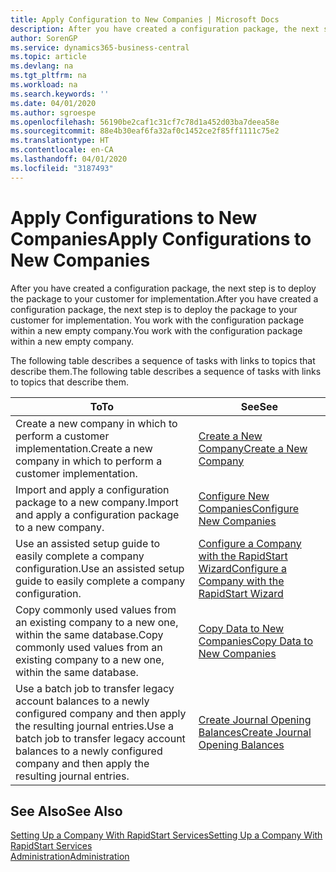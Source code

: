 ```yaml
---
title: Apply Configuration to New Companies | Microsoft Docs
description: After you have created a configuration package, the next step is to deploy the package to your customer for implementation. You use the configuration with a new empty company.
author: SorenGP
ms.service: dynamics365-business-central
ms.topic: article
ms.devlang: na
ms.tgt_pltfrm: na
ms.workload: na
ms.search.keywords: ''
ms.date: 04/01/2020
ms.author: sgroespe
ms.openlocfilehash: 56190be2caf1c31cf7c78d1a452d03ba7deea58e
ms.sourcegitcommit: 88e4b30eaf6fa32af0c1452ce2f85ff1111c75e2
ms.translationtype: HT
ms.contentlocale: en-CA
ms.lasthandoff: 04/01/2020
ms.locfileid: "3187493"
---
```

# <a name="apply-configurations-to-new-companies"></a><span data-ttu-id="3ee7f-104">Apply Configurations to New Companies</span><span class="sxs-lookup"><span data-stu-id="3ee7f-104">Apply Configurations to New Companies</span></span>
<span data-ttu-id="3ee7f-105">After you have created a configuration package, the next step is to deploy the package to your customer for implementation.</span><span class="sxs-lookup"><span data-stu-id="3ee7f-105">After you have created a configuration package, the next step is to deploy the package to your customer for implementation.</span></span> <span data-ttu-id="3ee7f-106">You work with the configuration package within a new empty company.</span><span class="sxs-lookup"><span data-stu-id="3ee7f-106">You work with the configuration package within a new empty company.</span></span>  

 <span data-ttu-id="3ee7f-107">The following table describes a sequence of tasks with links to topics that describe them.</span><span class="sxs-lookup"><span data-stu-id="3ee7f-107">The following table describes a sequence of tasks with links to topics that describe them.</span></span>

|<span data-ttu-id="3ee7f-108">**To**</span><span class="sxs-lookup"><span data-stu-id="3ee7f-108">**To**</span></span>|<span data-ttu-id="3ee7f-109">**See**</span><span class="sxs-lookup"><span data-stu-id="3ee7f-109">**See**</span></span>|  
|------------|-------------|  
|<span data-ttu-id="3ee7f-110">Create a new company in which to perform a customer implementation.</span><span class="sxs-lookup"><span data-stu-id="3ee7f-110">Create a new company in which to perform a customer implementation.</span></span>|[<span data-ttu-id="3ee7f-111">Create a New Company</span><span class="sxs-lookup"><span data-stu-id="3ee7f-111">Create a New Company</span></span>](admin-how-to-create-a-new-company.md)|  
|<span data-ttu-id="3ee7f-112">Import and apply a configuration package to a new company.</span><span class="sxs-lookup"><span data-stu-id="3ee7f-112">Import and apply a configuration package to a new company.</span></span>|[<span data-ttu-id="3ee7f-113">Configure New Companies</span><span class="sxs-lookup"><span data-stu-id="3ee7f-113">Configure New Companies</span></span>](admin-how-to-configure-new-companies.md)|  
|<span data-ttu-id="3ee7f-114">Use an assisted setup guide to easily complete a company configuration.</span><span class="sxs-lookup"><span data-stu-id="3ee7f-114">Use an assisted setup guide to easily complete a company configuration.</span></span>|[<span data-ttu-id="3ee7f-115">Configure a Company with the RapidStart Wizard</span><span class="sxs-lookup"><span data-stu-id="3ee7f-115">Configure a Company with the RapidStart Wizard</span></span>](admin-how-to-configure-a-company-with-the-rapidstart-wizard.md)|
|<span data-ttu-id="3ee7f-116">Copy commonly used values from an existing company to a new one, within the same database.</span><span class="sxs-lookup"><span data-stu-id="3ee7f-116">Copy commonly used values from an existing company to a new one, within the same database.</span></span>|[<span data-ttu-id="3ee7f-117">Copy Data to New Companies</span><span class="sxs-lookup"><span data-stu-id="3ee7f-117">Copy Data to New Companies</span></span>](admin-how-to-copy-data-to-new-companies.md)|  
|<span data-ttu-id="3ee7f-118">Use a batch job to transfer legacy account balances to a newly configured company and then apply the resulting journal entries.</span><span class="sxs-lookup"><span data-stu-id="3ee7f-118">Use a batch job to transfer legacy account balances to a newly configured company and then apply the resulting journal entries.</span></span>|[<span data-ttu-id="3ee7f-119">Create Journal Opening Balances</span><span class="sxs-lookup"><span data-stu-id="3ee7f-119">Create Journal Opening Balances</span></span>](admin-how-to-create-journal-opening-balances.md)|  

## <a name="see-also"></a><span data-ttu-id="3ee7f-120">See Also</span><span class="sxs-lookup"><span data-stu-id="3ee7f-120">See Also</span></span>  
[<span data-ttu-id="3ee7f-121">Setting Up a Company With RapidStart Services</span><span class="sxs-lookup"><span data-stu-id="3ee7f-121">Setting Up a Company With RapidStart Services</span></span>](admin-set-up-a-company-with-rapidstart.md)  
[<span data-ttu-id="3ee7f-122">Administration</span><span class="sxs-lookup"><span data-stu-id="3ee7f-122">Administration</span></span>](admin-setup-and-administration.md)
